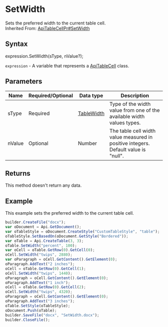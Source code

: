 # SetWidth

Sets the preferred width to the current table cell.<br>Inherited From: [ApiTableCellPr#SetWidth](../../ApiTableCellPr/Methods/SetWidth.md)

## Syntax

expression.SetWidth(sType, nValue?);

`expression` - A variable that represents a [ApiTableCell](../ApiTableCell.md) class.

## Parameters

| **Name** | **Required/Optional** | **Data type** | **Description** |
| ------------- | ------------- | ------------- | ------------- |
| sType | Required | [TableWidth](../../../Enumerations/TableWidth.md) | Type of the width value from one of the available width values types. |
| nValue | Optional | Number | The table cell width value measured in positive integers. Default value is "null". |

## Returns

This method doesn't return any data.

## Example

This example sets the preferred width to the current table cell.

```javascript
builder.CreateFile("docx");
var oDocument = Api.GetDocument();
var oTableStyle = oDocument.CreateStyle("CustomTableStyle", "table");
oTableStyle.SetBasedOn(oDocument.GetStyle("Bordered"));
var oTable = Api.CreateTable(3, 3);
oTable.SetWidth("percent", 100);
var oCell = oTable.GetRow(0).GetCell(0);
oCell.SetWidth("twips", 2880);
var oParagraph = oCell.GetContent().GetElement(0);
oParagraph.AddText("2 inches");
oCell = oTable.GetRow(0).GetCell(1);
oCell.SetWidth("twips", 1440);
oParagraph = oCell.GetContent().GetElement(0);
oParagraph.AddText("1 inch");
oCell = oTable.GetRow(0).GetCell(2);
oCell.SetWidth("twips", 4320);
oParagraph = oCell.GetContent().GetElement(0);
oParagraph.AddText("3 inches");
oTable.SetStyle(oTableStyle);
oDocument.Push(oTable);
builder.SaveFile("docx", "SetWidth.docx");
builder.CloseFile();
```